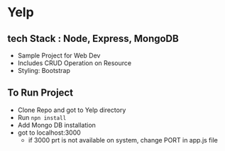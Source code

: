 # Yelp
## tech Stack : Node, Express, MongoDB
  - Sample Project for Web Dev
  - Includes CRUD Operation on Resource
  - Styling: Bootstrap
 
 
## To Run Project
  - Clone Repo and got to Yelp directory
  - Run ```npn install```
  - Add Mongo DB installation
  - got to localhost:3000
    - if 3000 prt is not available on system, change PORT in app.js file
